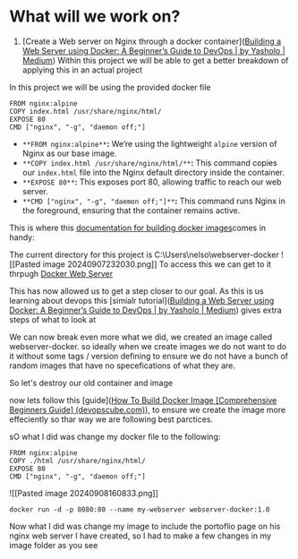 
# What will we work on?

1. [Create a Web server on Nginx through a docker container]([Building a Web Server using Docker: A Beginner’s Guide to DevOps | by Yasholo | Medium](https://medium.com/@Yasholo/building-a-web-server-using-docker-a-beginners-guide-to-devops-edf1df75f33a#:~:text=Step-by-Step%20Guide%201%20Step%201%3A%20Install%20Docker%20Before,Step%208%3A%20Monitor%20and%20Troubleshoot%20...%20More%20items))
Within this project we will be able to get a better breakdown of applying this in an actual project

In this project we will be using the provided docker file
```docker
FROM nginx:alpine  
COPY index.html /usr/share/nginx/html/  
EXPOSE 80  
CMD ["nginx", "-g", "daemon off;"]
```
- `**FROM nginx:alpine**`**:** We’re using the lightweight `alpine` version of Nginx as our base image.
- `**COPY index.html /usr/share/nginx/html/**`**:** This command copies our `index.html` file into the Nginx default directory inside the container.
- `**EXPOSE 80**`**:** This exposes port 80, allowing traffic to reach our web server.
- `**CMD ["nginx", "-g", "daemon off;"]**`**:** This command runs Nginx in the foreground, ensuring that the container remains active.

This is where this [documentation for building docker images](https://www.bing.com/search?q=file+extension+for+docker+image&qs=n&form=QBRE&sp=-1&ghc=1&lq=0&pq=file+extension+for+docker+image&sc=8-31&sk=&cvid=A0169B6A55BB415ABD1AC69B0758C5FA&ghsh=0&ghacc=0&ghpl=)comes in handy:

The current directory for this project is C:\Users\nelso\webserver-docker
![[Pasted image 20240907232030.png]]
To access this we can get to it thrpugh [Docker Web Server](http://localhost:8080/)

This has now allowed us to get a step closer to our goal. As this is us learning about devops this [simialr tutorial]([Building a Web Server using Docker: A Beginner’s Guide to DevOps | by Yasholo | Medium](https://medium.com/@Yasholo/building-a-web-server-using-docker-a-beginners-guide-to-devops-edf1df75f33a#:~:text=Step-by-Step%20Guide%201%20Step%201%3A%20Install%20Docker%20Before,Step%208%3A%20Monitor%20and%20Troubleshoot%20...%20More%20items)) gives extra steps of what to look at

We can now break even more what we did, we created an image called webserver-docker. so ideally when we create images we do not want to do it without some tags / version defining to ensure we do not have a bunch of random images that have no specefications of what they are.

So let's destroy our old container and image

now lets follow this [guide]([How To Build Docker Image [Comprehensive Beginners Guide] (devopscube.com)](https://devopscube.com/build-docker-image/#:~:text=docker%20build%20-t%20nginx%3A1.0%20.%201%20-t%20is,docker%20build%20context.%20That%20is%20our%20current%20directory.)), to ensure we create the image more effeciently so thar way we are following best parctices.

sO what I did was change my docker file to the following:
```
FROM nginx:alpine
COPY ./html /usr/share/nginx/html/
EXPOSE 80
CMD ["nginx", "-g", "daemon off;"]
```
![[Pasted image 20240908160833.png]]
```
docker run -d -p 8080:80 --name my-webserver webserver-docker:1.0
```


Now what I did was change my image to include the portoflio page on his nginx web server I have created, so I had to make a few changes in my image folder as you see